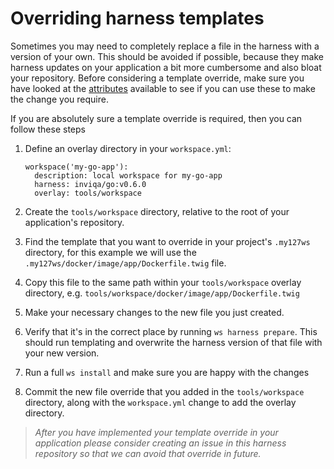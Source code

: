 # Overriding harness templates

Sometimes you may need to completely replace a file in the harness with a version of your own. This should be avoided if possible, because they make harness updates on your application a bit more cumbersome and also bloat your repository. Before considering a template override, make sure you have looked at the [attributes](harness-attributes.md) available to see if you can use these to make the change you require.

If you are absolutely sure a template override is required, then you can follow these steps

1. Define an overlay directory in your `workspace.yml`:

       workspace('my-go-app'):
         description: local workspace for my-go-app
         harness: inviqa/go:v0.6.0
         overlay: tools/workspace

1. Create the `tools/workspace` directory, relative to the root of your application's repository.
1. Find the template that you want to override in your project's `.my127ws` directory, for this example we will use the `.my127ws/docker/image/app/Dockerfile.twig` file.
1. Copy this file to the same path within your `tools/workspace` overlay directory, e.g. `tools/workspace/docker/image/app/Dockerfile.twig`
1. Make your necessary changes to the new file you just created.
1. Verify that it's in the correct place by running `ws harness prepare`. This should run templating and overwrite the harness version of that file with your new version.
1. Run a full `ws install` and make sure you are happy with the changes
1. Commit the new file override that you added in the `tools/workspace` directory, along with the `workspace.yml` change to add the overlay directory.

> _After you have implemented your template override in your application please consider creating an issue in this harness repository so that we can avoid that override in future._
